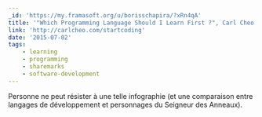```yaml
---
_id: 'https://my.framasoft.org/u/borisschapira/?xRn4qA'
title: '"Which Programming Language Should I Learn First ?", Carl Cheo'
link: 'http://carlcheo.com/startcoding'
date: '2015-07-02'
tags:
    - learning
    - programming
    - sharemarks
    - software-development
---
```


<div class="markdown"><p>Personne ne peut résister à une telle infographie (et une comparaison entre langages de développement et personnages du Seigneur des Anneaux).
</p></div>
